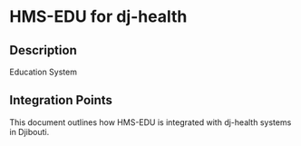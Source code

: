 # HMS-EDU for dj-health

## Description

Education System

## Integration Points

This document outlines how HMS-EDU is integrated with dj-health systems in Djibouti.

